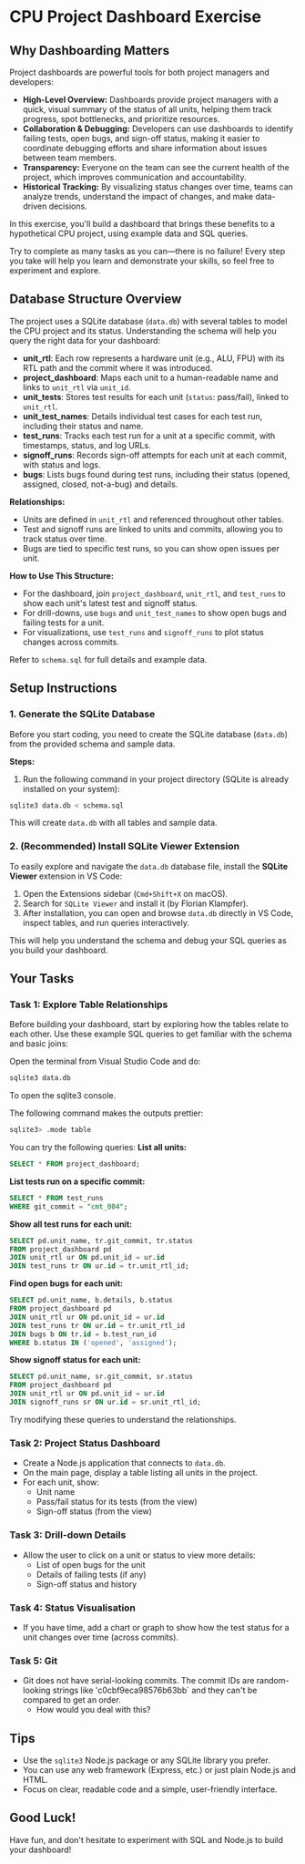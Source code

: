 # CPU Project Dashboard Exercise

## Why Dashboarding Matters

Project dashboards are powerful tools for both project managers and developers:

- **High-Level Overview:** Dashboards provide project managers with a quick, visual summary of the status of all units, helping them track progress, spot bottlenecks, and prioritize resources.
- **Collaboration & Debugging:** Developers can use dashboards to identify failing tests, open bugs, and sign-off status, making it easier to coordinate debugging efforts and share information about issues between team members.
- **Transparency:** Everyone on the team can see the current health of the project, which improves communication and accountability.
- **Historical Tracking:** By visualizing status changes over time, teams can analyze trends, understand the impact of changes, and make data-driven decisions.


In this exercise, you'll build a dashboard that brings these benefits to a hypothetical CPU project, using example data and SQL queries.

Try to complete as many tasks as you can—there is no failure! Every step you take will help you learn and demonstrate your skills, so feel free to experiment and explore.

## Database Structure Overview

The project uses a SQLite database (`data.db`) with several tables to model the CPU project and its status. Understanding the schema will help you query the right data for your dashboard:

- **unit_rtl**: Each row represents a hardware unit (e.g., ALU, FPU) with its RTL path and the commit where it was introduced.
- **project_dashboard**: Maps each unit to a human-readable name and links to `unit_rtl` via `unit_id`.
- **unit_tests**: Stores test results for each unit (`status`: pass/fail), linked to `unit_rtl`.
- **unit_test_names**: Details individual test cases for each test run, including their status and name.
- **test_runs**: Tracks each test run for a unit at a specific commit, with timestamps, status, and log URLs.
- **signoff_runs**: Records sign-off attempts for each unit at each commit, with status and logs.
- **bugs**: Lists bugs found during test runs, including their status (opened, assigned, closed, not-a-bug) and details.

**Relationships:**
- Units are defined in `unit_rtl` and referenced throughout other tables.
- Test and signoff runs are linked to units and commits, allowing you to track status over time.
- Bugs are tied to specific test runs, so you can show open issues per unit.

**How to Use This Structure:**
- For the dashboard, join `project_dashboard`, `unit_rtl`, and `test_runs` to show each unit's latest test and signoff status.
- For drill-downs, use `bugs` and `unit_test_names` to show open bugs and failing tests for a unit.
- For visualizations, use `test_runs` and `signoff_runs` to plot status changes across commits.

Refer to `schema.sql` for full details and example data.


## Setup Instructions


### 1. Generate the SQLite Database

Before you start coding, you need to create the SQLite database (`data.db`) from the provided schema and sample data.

**Steps:**
1. Run the following command in your project directory (SQLite is already installed on your system):
  ```sh
  sqlite3 data.db < schema.sql
  ```
  This will create `data.db` with all tables and sample data.

### 2. (Recommended) Install SQLite Viewer Extension

To easily explore and navigate the `data.db` database file, install the **SQLite Viewer** extension in VS Code:

1. Open the Extensions sidebar (`Cmd+Shift+X` on macOS).
2. Search for `SQLite Viewer` and install it (by Florian Klampfer).
3. After installation, you can open and browse `data.db` directly in VS Code, inspect tables, and run queries interactively.

This will help you understand the schema and debug your SQL queries as you build your dashboard.

## Your Tasks

### Task 1: Explore Table Relationships
Before building your dashboard, start by exploring how the tables relate to each other. Use these example SQL queries to get familiar with the schema and basic joins:

Open the terminal from Visual Studio Code and do:
```sh
sqlite3 data.db
```
To open the sqlite3 console.

The following command makes the outputs prettier:
```bash
sqlite3> .mode table
```
You can try the following queries:
**List all units:**
```sql
SELECT * FROM project_dashboard;
```

**List tests run on a specific commit:**
```sql
SELECT * FROM test_runs
WHERE git_commit = "cmt_004";
```

**Show all test runs for each unit:**
```sql
SELECT pd.unit_name, tr.git_commit, tr.status
FROM project_dashboard pd
JOIN unit_rtl ur ON pd.unit_id = ur.id
JOIN test_runs tr ON ur.id = tr.unit_rtl_id;
```

**Find open bugs for each unit:**
```sql
SELECT pd.unit_name, b.details, b.status
FROM project_dashboard pd
JOIN unit_rtl ur ON pd.unit_id = ur.id
JOIN test_runs tr ON ur.id = tr.unit_rtl_id
JOIN bugs b ON tr.id = b.test_run_id
WHERE b.status IN ('opened', 'assigned');
```

**Show signoff status for each unit:**
```sql
SELECT pd.unit_name, sr.git_commit, sr.status
FROM project_dashboard pd
JOIN unit_rtl ur ON pd.unit_id = ur.id
JOIN signoff_runs sr ON ur.id = sr.unit_rtl_id;
```
Try modifying these queries to understand the relationships.

### Task 2: Project Status Dashboard
- Create a Node.js application that connects to `data.db`.
- On the main page, display a table listing all units in the project.
- For each unit, show:
  - Unit name
  - Pass/fail status for its tests (from the view)
  - Sign-off status (from the view)

### Task 3: Drill-down Details
- Allow the user to click on a unit or status to view more details:
  - List of open bugs for the unit
  - Details of failing tests (if any)
  - Sign-off status and history

### Task 4: Status Visualisation
- If you have time, add a chart or graph to show how the test status for a unit changes over time (across commits).

### Task 5: Git
- Git does not have serial-looking commits. The commit IDs are random-looking strings like 'c0cbf9eca98576b63bb` and they can't be compared to get an order.
    - How would you deal with this?

## Tips
- Use the `sqlite3` Node.js package or any SQLite library you prefer.
- You can use any web framework (Express, etc.) or just plain Node.js and HTML.
- Focus on clear, readable code and a simple, user-friendly interface.

## Good Luck!
Have fun, and don't hesitate to experiment with SQL and Node.js to build your dashboard!
